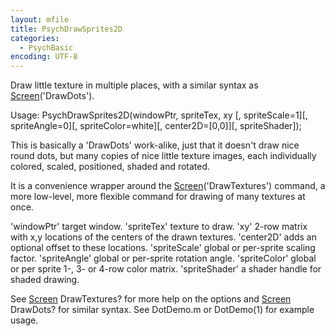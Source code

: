 ```yaml
---
layout: mfile
title: PsychDrawSprites2D
categories:
  - PsychBasic
encoding: UTF-8
---
```


Draw little texture in multiple places, with a similar syntax as
[Screen](/docs/Screen)('DrawDots').

Usage: PsychDrawSprites2D(windowPtr, spriteTex, xy [, spriteScale=1][, spriteAngle=0][, spriteColor=white][, center2D=[0,0]][, spriteShader]);

This is basically a 'DrawDots' work-alike, just that it doesn't draw nice
round dots, but many copies of nice little texture images, each
individually colored, scaled, positioned, shaded and rotated.

It is a convenience wrapper around the [Screen](/docs/Screen)('DrawTextures') command, a
more low-level, more flexible command for drawing of many textures at
once.

'windowPtr' target window. 'spriteTex' texture to draw. 'xy' 2-row matrix
with x,y locations of the centers of the drawn textures. 'center2D' adds
an optional offset to these locations. 'spriteScale' global or per-sprite
scaling factor. 'spriteAngle' global or per-sprite rotation angle.
'spriteColor' global or per sprite 1-, 3- or 4-row color matrix.
'spriteShader' a shader handle for shaded drawing.

See [Screen](/docs/Screen) DrawTextures? for more help on the options and [Screen](/docs/Screen)
DrawDots? for similar syntax. See DotDemo.m or DotDemo(1) for example
usage.
